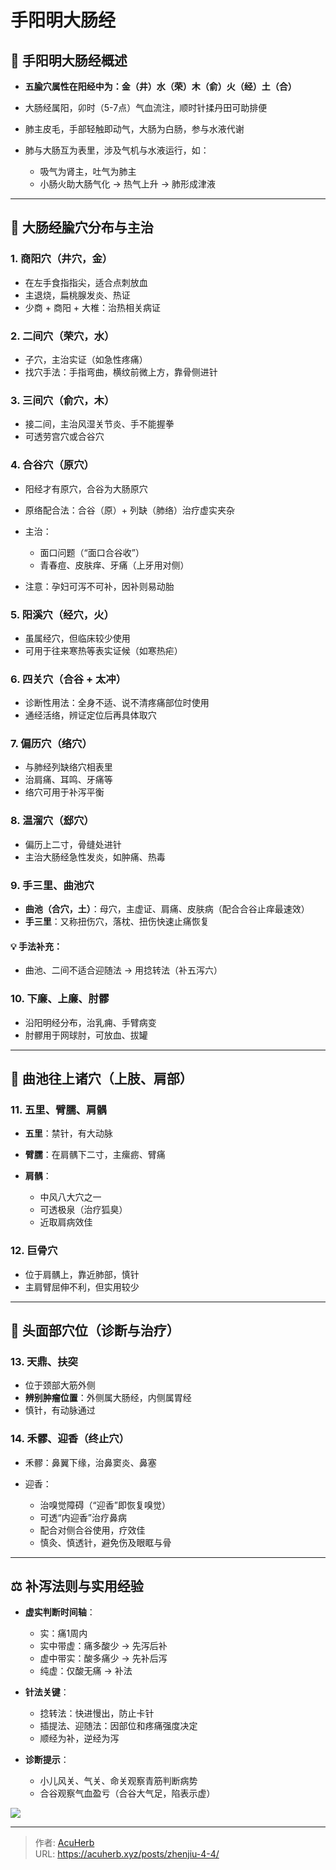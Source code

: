 # 手阳明大肠经


## 📌 手阳明大肠经概述

* **五腧穴属性在阳经中为：金（井）水（荣）木（俞）火（经）土（合）**
* 大肠经属阳，卯时（5-7点）气血流注，顺时针揉丹田可助排便
* 肺主皮毛，手部轻触即动气，大肠为白肠，参与水液代谢
* 肺与大肠互为表里，涉及气机与水液运行，如：

  * 吸气为肾主，吐气为肺主
  * 小肠火助大肠气化 → 热气上升 → 肺形成津液

---

## 📍 大肠经腧穴分布与主治

### 1. 商阳穴（井穴，金）

* 在左手食指指尖，适合点刺放血
* 主退烧，扁桃腺发炎、热证
* 少商 + 商阳 + 大椎：治热相关病证

### 2. 二间穴（荣穴，水）

* 子穴，主治实证（如急性疼痛）
* 找穴手法：手指弯曲，横纹前微上方，靠骨侧进针

### 3. 三间穴（俞穴，木）

* 接二间，主治风湿关节炎、手不能握拳
* 可透劳宫穴或合谷穴

### 4. 合谷穴（原穴）

* 阳经才有原穴，合谷为大肠原穴
* 原络配合法：合谷（原）+ 列缺（肺络）治疗虚实夹杂
* 主治：

  * 面口问题（“面口合谷收”）
  * 青春痘、皮肤痒、牙痛（上牙用对侧）
* 注意：孕妇可泻不可补，因补则易动胎

### 5. 阳溪穴（经穴，火）

* 虽属经穴，但临床较少使用
* 可用于往来寒热等表实证候（如寒热疟）

### 6. 四关穴（合谷 + 太冲）

* 诊断性用法：全身不适、说不清疼痛部位时使用
* 通经活络，辨证定位后再具体取穴

### 7. 偏历穴（络穴）

* 与肺经列缺络穴相表里
* 治肩痛、耳鸣、牙痛等
* 络穴可用于补泻平衡

### 8. 温溜穴（郄穴）

* 偏历上二寸，骨缝处进针
* 主治大肠经急性发炎，如肿痛、热毒

### 9. 手三里、曲池穴

* **曲池（合穴，土）**：母穴，主虚证、肩痛、皮肤病（配合合谷止痒最速效）
* **手三里**：又称扭伤穴，落枕、扭伤快速止痛恢复

#### 💡 手法补充：

* 曲池、二间不适合迎随法 → 用捻转法（补五泻六）

### 10. 下廉、上廉、肘髎

* 沿阳明经分布，治乳痈、手臂病变
* 肘髎用于网球肘，可放血、拔罐

---

## 💪 曲池往上诸穴（上肢、肩部）

### 11. 五里、臂臑、肩髃

* **五里**：禁针，有大动脉
* **臂臑**：在肩髃下二寸，主瘰疬、臂痛
* **肩髃**：

  * 中风八大穴之一
  * 可透极泉（治疗狐臭）
  * 近取肩病效佳

### 12. 巨骨穴

* 位于肩髃上，靠近肺部，慎针
* 主肩臂屈伸不利，但实用较少

---

## 🧠 头面部穴位（诊断与治疗）

### 13. 天鼎、扶突

* 位于颈部大筋外侧
* **辨别肿瘤位置**：外侧属大肠经，内侧属胃经
* 慎针，有动脉通过

### 14. 禾髎、迎香（终止穴）

* 禾髎：鼻翼下缘，治鼻窦炎、鼻塞
* 迎香：

  * 治嗅觉障碍（“迎香”即恢复嗅觉）
  * 可透“内迎香”治疗鼻病
  * 配合对侧合谷使用，疗效佳
  * 慎灸、慎透针，避免伤及眼眶与骨

---

## ⚖️ 补泻法则与实用经验

* **虚实判断时间轴**：

  * 实：痛1周内
  * 实中带虚：痛多酸少 → 先泻后补
  * 虚中带实：酸多痛少 → 先补后泻
  * 纯虚：仅酸无痛 → 补法

* **针法关键**：

  * 捻转法：快进慢出，防止卡针
  * 插提法、迎随法：因部位和疼痛强度决定
  * 顺经为补，逆经为泻

* **诊断提示**：

  * 小儿风关、气关、命关观察青筋判断病势
  * 合谷观察气血盈亏（合谷大气足，陷表示虚）

![](http://img.xingtan.one/i/2025/07/12/6872348d37de5.webp)

---

> 作者: [AcuHerb](https://acuherb.xyz)  
> URL: https://acuherb.xyz/posts/zhenjiu-4-4/  

